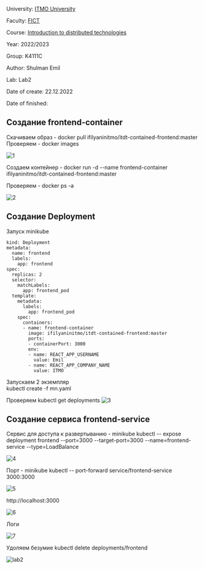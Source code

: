 University: [ITMO University](https://itmo.ru/ru/)

Faculty: [FICT](https://fict.itmo.ru)

Course: [Introduction to distributed technologies](https://github.com/itmo-ict-faculty/introduction-to-distributed-technologies)

Year: 2022/2023

Group: K4111C

Author: Shulman Emil

Lab: Lab2

Date of create: 22.12.2022

Date of finished:


## Создание frontend-container

Скачиваем образ - docker pull ifilyaninitmo/itdt-contained-frontend:master
Проверяем - docker images

![1](https://user-images.githubusercontent.com/54935204/209168333-819c4ec4-ffc5-45e5-af5b-ca0d498c6daa.png)

Создаем контейнер - docker run -d --name frontend-container ifilyaninitmo/itdt-contained-frontend:master


Проверяем - docker ps -a


![2](https://user-images.githubusercontent.com/54935204/209168902-50a8e7dd-ede6-49fc-9250-653594412e83.png)

## Создание Deployment

Запуск minikube

```apiVersion: apps/v1
kind: Deployment
metadata:
  name: frontend
  labels:
    app: frontend
spec:
  replicas: 2
  selector:
    matchLabels:
      app: frontend_pod
  template:
    metadata:
      labels:
        app: frontend_pod
    spec:
      containers:
      - name: frontend-container
        image: ifilyaninitmo/itdt-contained-frontend:master
        ports:
        - containerPort: 3000
        env:
        - name: REACT_APP_USERNAME
          value: Emil
        - name: REACT_APP_COMPANY_NAME
          value: ITMO
```
Запускаем 2 экземпляр   
kubectl create -f mn.yaml

Проверяем
kubectl get deployments
![3](https://user-images.githubusercontent.com/54935204/209171695-591424a5-f2ae-4a88-a91f-d4c1078e32da.png)


## Создание сервиса frontend-service

Сервис для доступа к развертыванию - minikube kubectl -- expose deployment frontend --port=3000 --target-port=3000 --name=frontend-service --type=LoadBalance

![4](https://user-images.githubusercontent.com/54935204/209172222-5ac92a80-0b57-4d96-b925-6dcdb5e0477c.png)

Порт -  minikube kubectl -- port-forward service/frontend-service 3000:3000

![5](https://user-images.githubusercontent.com/54935204/209172486-47fbe2c1-a402-4026-a6d3-749c98219525.png)

http://localhost:3000

![6](https://user-images.githubusercontent.com/54935204/209172752-c9fd952b-90ee-4156-98d1-7a70eb8f62fc.png)

Логи

![7](https://user-images.githubusercontent.com/54935204/209173080-496c48bd-52aa-47ea-9f04-8bc5c579d86b.png)

Удоляем безумие
kubectl delete deployments/frontend

![lab2](https://user-images.githubusercontent.com/54935204/209173492-bee94c29-57d0-4b2c-9419-1695ea6e0f3e.png)

          
